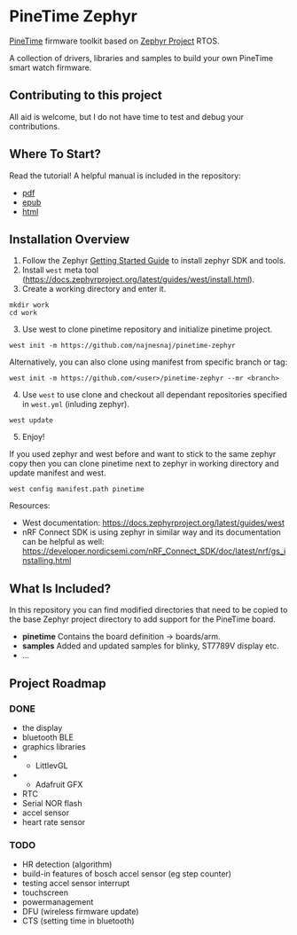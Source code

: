 # PineTime Zephyr

[PineTime](https://www.pine64.org/pinetime/) firmware toolkit based on [Zephyr Project](https://www.zephyrproject.org/) RTOS.

A collection of drivers, libraries and samples to build your own PineTime smart watch firmware.



## Contributing to this project

All aid is welcome, but I do not have time to test and debug your contributions.



## Where To Start?
Read the tutorial! A helpful manual is included in the repository:
 - [pdf](oswatch.pdf)
 - [epub](asmartwatchbasedontheNordicnrf52832microcontroller.epub)
 - [html](manual/_build/html/index.html)

## Installation Overview
1. Follow the Zephyr [Getting Started Guide](https://docs.zephyrproject.org/latest/getting_started/index.html) to install zephyr SDK and tools.
2. Install `west` meta tool (https://docs.zephyrproject.org/latest/guides/west/install.html).
3. Create a working directory and enter it.
```
mkdir work
cd work
```
3. Use west to clone pinetime repository and initialize pinetime project.
```
west init -m https://github.com/najnesnaj/pinetime-zephyr
```
Alternatively, you can also clone using manifest from specific branch or tag:
```
west init -m https://github.com/<user>/pinetime-zephyr --mr <branch>
```
4. Use `west` to use clone and checkout all dependant repositories specified in `west.yml` (inluding zephyr).
```
west update
```
5. Enjoy!


If you used zephyr and west before and want to stick to the same zephyr copy then you can clone pinetime next to zephyr in working directory and update manifest and west.
```
west config manifest.path pinetime
```

Resources:
- West documentation: https://docs.zephyrproject.org/latest/guides/west
- nRF Connect SDK is using zephyr in similar way and its documentation can be helpful as well: https://developer.nordicsemi.com/nRF_Connect_SDK/doc/latest/nrf/gs_installing.html

## What Is Included?
In this repository you can find modified directories that need to be copied to the base Zephyr project directory to add support for the PineTime board.

* **pinetime** Contains the board definition -> boards/arm.
* **samples** Added and updated samples for blinky, ST7789V display etc.
* ...

## Project Roadmap
### DONE
- the display
- bluetooth BLE
- graphics libraries
- - LittlevGL
- - Adafruit GFX
- RTC
- Serial NOR flash   
- accel sensor
- heart rate sensor 

### TODO
- HR detection (algorithm)
- build-in features of bosch accel sensor (eg step counter)
- testing accel sensor interrupt
- touchscreen
- powermanagement
- DFU (wireless firmware update)
- CTS (setting time in bluetooth) 
